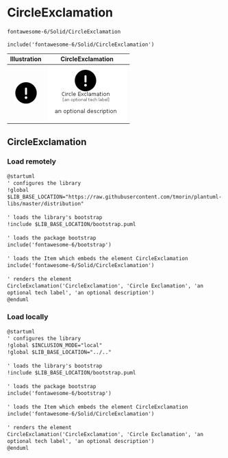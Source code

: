 # CircleExclamation


```text
fontawesome-6/Solid/CircleExclamation
```

```text
include('fontawesome-6/Solid/CircleExclamation')
```



| Illustration | CircleExclamation |
| :---: | :---: |
| ![illustration for Illustration](../../fontawesome-6/Solid/CircleExclamation.png) | ![illustration for CircleExclamation](../../fontawesome-6/Solid/CircleExclamation.Local.png) |




## CircleExclamation

### Load remotely
```plantuml
@startuml
' configures the library
!global $LIB_BASE_LOCATION="https://raw.githubusercontent.com/tmorin/plantuml-libs/master/distribution"

' loads the library's bootstrap
!include $LIB_BASE_LOCATION/bootstrap.puml

' loads the package bootstrap
include('fontawesome-6/bootstrap')

' loads the Item which embeds the element CircleExclamation
include('fontawesome-6/Solid/CircleExclamation')

' renders the element
CircleExclamation('CircleExclamation', 'Circle Exclamation', 'an optional tech label', 'an optional description')
@enduml
```

### Load locally
```plantuml
@startuml
' configures the library
!global $INCLUSION_MODE="local"
!global $LIB_BASE_LOCATION="../.."

' loads the library's bootstrap
!include $LIB_BASE_LOCATION/bootstrap.puml

' loads the package bootstrap
include('fontawesome-6/bootstrap')

' loads the Item which embeds the element CircleExclamation
include('fontawesome-6/Solid/CircleExclamation')

' renders the element
CircleExclamation('CircleExclamation', 'Circle Exclamation', 'an optional tech label', 'an optional description')
@enduml
```

